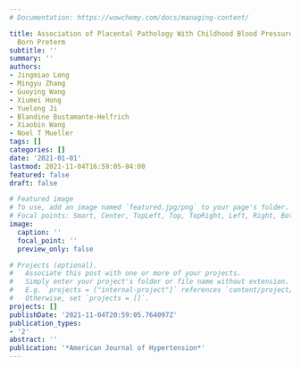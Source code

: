 ```yaml
---
# Documentation: https://wowchemy.com/docs/managing-content/

title: Association of Placental Pathology With Childhood Blood Pressure Among Children
  Born Preterm
subtitle: ''
summary: ''
authors:
- Jingmiao Long
- Mingyu Zhang
- Guoying Wang
- Xiumei Hong
- Yuelong Ji
- Blandine Bustamante-Helfrich
- Xiaobin Wang
- Noel T Mueller
tags: []
categories: []
date: '2021-01-01'
lastmod: 2021-11-04T16:59:05-04:00
featured: false
draft: false

# Featured image
# To use, add an image named `featured.jpg/png` to your page's folder.
# Focal points: Smart, Center, TopLeft, Top, TopRight, Left, Right, BottomLeft, Bottom, BottomRight.
image:
  caption: ''
  focal_point: ''
  preview_only: false

# Projects (optional).
#   Associate this post with one or more of your projects.
#   Simply enter your project's folder or file name without extension.
#   E.g. `projects = ["internal-project"]` references `content/project/deep-learning/index.md`.
#   Otherwise, set `projects = []`.
projects: []
publishDate: '2021-11-04T20:59:05.764097Z'
publication_types:
- '2'
abstract: ''
publication: '*American Journal of Hypertension*'
---
```

